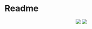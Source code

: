 # Readme

<div align="center">
  <img src="https://github-readme-stats.vercel.app/api?username=NAME_HERE&count_private=true&show_icons=true&theme=dark"/>
  <img src="https://github-readme-stats.vercel.app/api/top-langs/?username=NAME_HERE&theme=dark&layout=compact&count_private=true"/>
</div>
